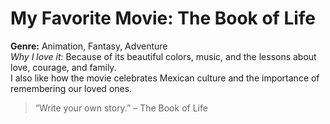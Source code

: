 # My Favorite Movie: The Book of Life

**Genre:** Animation, Fantasy, Adventure  
*Why I love it:* Because of its beautiful colors, music, and the lessons about love, courage, and family.  
I also like how the movie celebrates Mexican culture and the importance of remembering our loved ones.

> “Write your own story.” – The Book of Life
